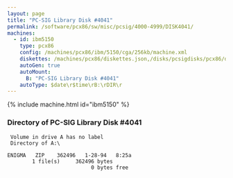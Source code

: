 ```yaml
---
layout: page
title: "PC-SIG Library Disk #4041"
permalink: /software/pcx86/sw/misc/pcsig/4000-4999/DISK4041/
machines:
  - id: ibm5150
    type: pcx86
    config: /machines/pcx86/ibm/5150/cga/256kb/machine.xml
    diskettes: /machines/pcx86/diskettes.json,/disks/pcsigdisks/pcx86/diskettes.json
    autoGen: true
    autoMount:
      B: "PC-SIG Library Disk #4041"
    autoType: $date\r$time\rB:\rDIR\r
---
```


{% include machine.html id="ibm5150" %}

### Directory of PC-SIG Library Disk #4041

     Volume in drive A has no label
     Directory of A:\

    ENIGMA   ZIP    362496   1-28-94   8:25a
            1 file(s)     362496 bytes
                               0 bytes free
